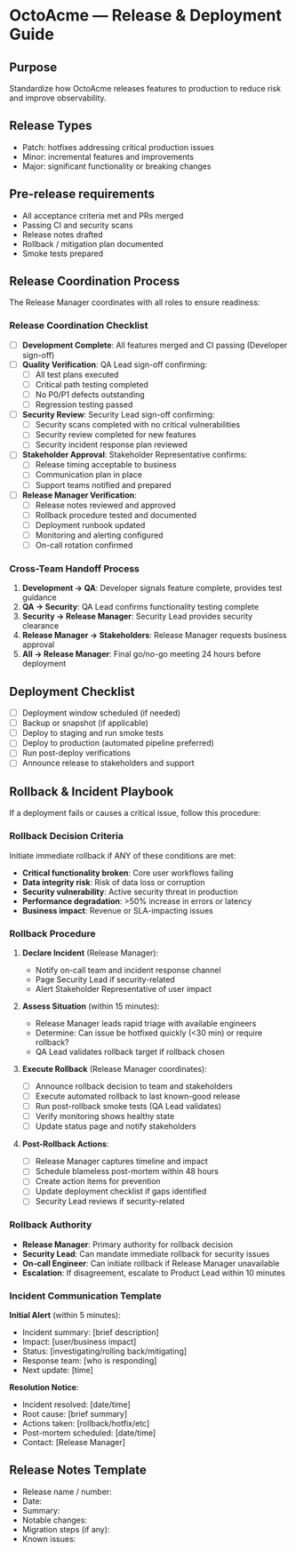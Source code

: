 # OctoAcme — Release & Deployment Guide

## Purpose
Standardize how OctoAcme releases features to production to reduce risk and improve observability.

## Release Types
- Patch: hotfixes addressing critical production issues
- Minor: incremental features and improvements
- Major: significant functionality or breaking changes

## Pre-release requirements
- All acceptance criteria met and PRs merged
- Passing CI and security scans
- Release notes drafted
- Rollback / mitigation plan documented
- Smoke tests prepared

## Release Coordination Process
The Release Manager coordinates with all roles to ensure readiness:

### Release Coordination Checklist
- [ ] **Development Complete**: All features merged and CI passing (Developer sign-off)
- [ ] **Quality Verification**: QA Lead sign-off confirming:
  - [ ] All test plans executed
  - [ ] Critical path testing completed
  - [ ] No P0/P1 defects outstanding
  - [ ] Regression testing passed
- [ ] **Security Review**: Security Lead sign-off confirming:
  - [ ] Security scans completed with no critical vulnerabilities
  - [ ] Security review completed for new features
  - [ ] Security incident response plan reviewed
- [ ] **Stakeholder Approval**: Stakeholder Representative confirms:
  - [ ] Release timing acceptable to business
  - [ ] Communication plan in place
  - [ ] Support teams notified and prepared
- [ ] **Release Manager Verification**:
  - [ ] Release notes reviewed and approved
  - [ ] Rollback procedure tested and documented
  - [ ] Deployment runbook updated
  - [ ] Monitoring and alerting configured
  - [ ] On-call rotation confirmed

### Cross-Team Handoff Process
1. **Development → QA**: Developer signals feature complete, provides test guidance
2. **QA → Security**: QA Lead confirms functionality testing complete
3. **Security → Release Manager**: Security Lead provides security clearance
4. **Release Manager → Stakeholders**: Release Manager requests business approval
5. **All → Release Manager**: Final go/no-go meeting 24 hours before deployment

## Deployment Checklist
- [ ] Deployment window scheduled (if needed)
- [ ] Backup or snapshot (if applicable)
- [ ] Deploy to staging and run smoke tests
- [ ] Deploy to production (automated pipeline preferred)
- [ ] Run post-deploy verifications
- [ ] Announce release to stakeholders and support

## Rollback & Incident Playbook
If a deployment fails or causes a critical issue, follow this procedure:

### Rollback Decision Criteria
Initiate immediate rollback if ANY of these conditions are met:
- **Critical functionality broken**: Core user workflows failing
- **Data integrity risk**: Risk of data loss or corruption
- **Security vulnerability**: Active security threat in production
- **Performance degradation**: >50% increase in errors or latency
- **Business impact**: Revenue or SLA-impacting issues

### Rollback Procedure
1. **Declare Incident** (Release Manager):
   - Notify on-call team and incident response channel
   - Page Security Lead if security-related
   - Alert Stakeholder Representative of user impact

2. **Assess Situation** (within 15 minutes):
   - Release Manager leads rapid triage with available engineers
   - Determine: Can issue be hotfixed quickly (<30 min) or require rollback?
   - QA Lead validates rollback target if rollback chosen

3. **Execute Rollback** (Release Manager coordinates):
   - [ ] Announce rollback decision to team and stakeholders
   - [ ] Execute automated rollback to last known-good release
   - [ ] Run post-rollback smoke tests (QA Lead validates)
   - [ ] Verify monitoring shows healthy state
   - [ ] Update status page and notify stakeholders

4. **Post-Rollback Actions**:
   - [ ] Release Manager captures timeline and impact
   - [ ] Schedule blameless post-mortem within 48 hours
   - [ ] Create action items for prevention
   - [ ] Update deployment checklist if gaps identified
   - [ ] Security Lead reviews if security-related

### Rollback Authority
- **Release Manager**: Primary authority for rollback decision
- **Security Lead**: Can mandate immediate rollback for security issues
- **On-call Engineer**: Can initiate rollback if Release Manager unavailable
- **Escalation**: If disagreement, escalate to Product Lead within 10 minutes

### Incident Communication Template
**Initial Alert** (within 5 minutes):
- Incident summary: [brief description]
- Impact: [user/business impact]
- Status: [investigating/rolling back/mitigating]
- Response team: [who is responding]
- Next update: [time]

**Resolution Notice**:
- Incident resolved: [date/time]
- Root cause: [brief summary]
- Actions taken: [rollback/hotfix/etc]
- Post-mortem scheduled: [date/time]
- Contact: [Release Manager]

## Release Notes Template
- Release name / number:
- Date:
- Summary:
- Notable changes:
- Migration steps (if any):
- Known issues:
